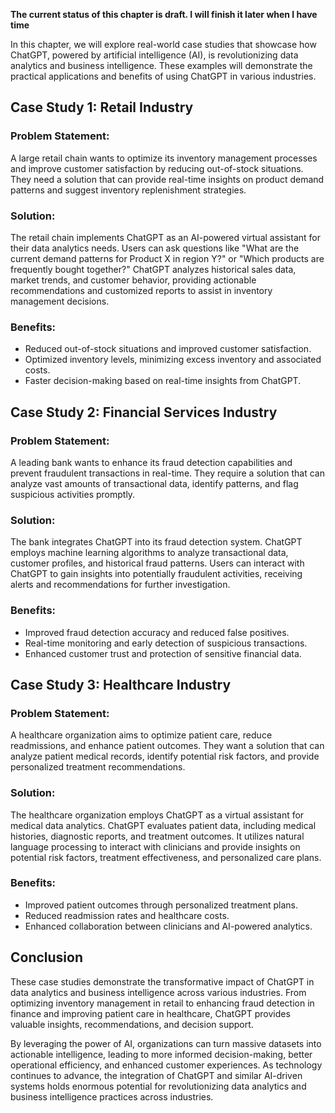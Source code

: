 **The current status of this chapter is draft. I will finish it later when I have time**

In this chapter, we will explore real-world case studies that showcase how ChatGPT, powered by artificial intelligence (AI), is revolutionizing data analytics and business intelligence. These examples will demonstrate the practical applications and benefits of using ChatGPT in various industries.

Case Study 1: Retail Industry
-----------------------------

### Problem Statement:

A large retail chain wants to optimize its inventory management processes and improve customer satisfaction by reducing out-of-stock situations. They need a solution that can provide real-time insights on product demand patterns and suggest inventory replenishment strategies.

### Solution:

The retail chain implements ChatGPT as an AI-powered virtual assistant for their data analytics needs. Users can ask questions like "What are the current demand patterns for Product X in region Y?" or "Which products are frequently bought together?" ChatGPT analyzes historical sales data, market trends, and customer behavior, providing actionable recommendations and customized reports to assist in inventory management decisions.

### Benefits:

* Reduced out-of-stock situations and improved customer satisfaction.
* Optimized inventory levels, minimizing excess inventory and associated costs.
* Faster decision-making based on real-time insights from ChatGPT.

Case Study 2: Financial Services Industry
-----------------------------------------

### Problem Statement:

A leading bank wants to enhance its fraud detection capabilities and prevent fraudulent transactions in real-time. They require a solution that can analyze vast amounts of transactional data, identify patterns, and flag suspicious activities promptly.

### Solution:

The bank integrates ChatGPT into its fraud detection system. ChatGPT employs machine learning algorithms to analyze transactional data, customer profiles, and historical fraud patterns. Users can interact with ChatGPT to gain insights into potentially fraudulent activities, receiving alerts and recommendations for further investigation.

### Benefits:

* Improved fraud detection accuracy and reduced false positives.
* Real-time monitoring and early detection of suspicious transactions.
* Enhanced customer trust and protection of sensitive financial data.

Case Study 3: Healthcare Industry
---------------------------------

### Problem Statement:

A healthcare organization aims to optimize patient care, reduce readmissions, and enhance patient outcomes. They want a solution that can analyze patient medical records, identify potential risk factors, and provide personalized treatment recommendations.

### Solution:

The healthcare organization employs ChatGPT as a virtual assistant for medical data analytics. ChatGPT evaluates patient data, including medical histories, diagnostic reports, and treatment outcomes. It utilizes natural language processing to interact with clinicians and provide insights on potential risk factors, treatment effectiveness, and personalized care plans.

### Benefits:

* Improved patient outcomes through personalized treatment plans.
* Reduced readmission rates and healthcare costs.
* Enhanced collaboration between clinicians and AI-powered analytics.

Conclusion
----------

These case studies demonstrate the transformative impact of ChatGPT in data analytics and business intelligence across various industries. From optimizing inventory management in retail to enhancing fraud detection in finance and improving patient care in healthcare, ChatGPT provides valuable insights, recommendations, and decision support.

By leveraging the power of AI, organizations can turn massive datasets into actionable intelligence, leading to more informed decision-making, better operational efficiency, and enhanced customer experiences. As technology continues to advance, the integration of ChatGPT and similar AI-driven systems holds enormous potential for revolutionizing data analytics and business intelligence practices across industries.
